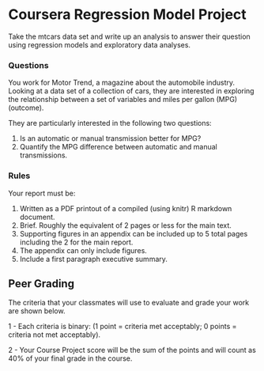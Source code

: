 # Coursera Regression Model Project

Take the mtcars data set and write up an analysis to answer their question using regression models and exploratory data analyses.

### Questions
You work for Motor Trend, a magazine about the automobile industry. Looking at a data set of a collection of cars, they are interested in exploring the relationship between a set of variables and miles per gallon (MPG) (outcome). 

They are particularly interested in the following two questions:

1. Is an automatic or manual transmission better for MPG?
2. Quantify the MPG difference between automatic and manual transmissions.

### Rules

Your report must be:

1. Written as a PDF printout of a compiled (using knitr) R markdown document.
2. Brief. Roughly the equivalent of 2 pages or less for the main text. 
3. Supporting figures in an appendix can be included up to 5 total pages including the 2 for the main report. 
4. The appendix can only include figures.
3. Include a first paragraph executive summary.

## Peer Grading

The criteria that your classmates will use to evaluate and grade your work are shown below.

1 - Each criteria is binary: (1 point = criteria met acceptably; 0 points = criteria not met acceptably).

2 - Your Course Project score will be the sum of the points and will count as 40% of your final grade in the course.
